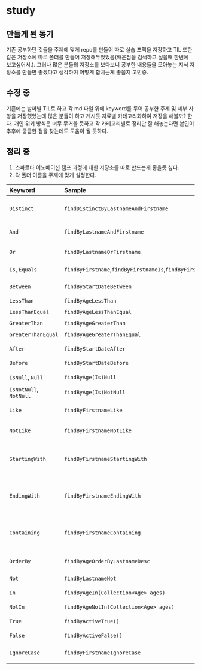 # study

## 만들게 된 동기

기존 공부하던 것들을 주제에 맞게 repo를 만들어 따로 실습 프젝을 저장하고 TIL 또한 같은 저장소에 따로 폴더를 만들어 저장해두었었음(배운점을 검색하고 싶을때 한번에 보고싶어서.). 그러나 많은 분들의 저장소를 보다보니 공부한 내용들을 모아놓는 지식 저장소를 만들면 좋겠다고 생각하여 어떻게 합치는게 좋을지 고민중.

## 수정 중

기존에는 날짜별 TIL로 하고 각 md 파일 위에 keyword를 두어 공부한 주제 및 세부 사항을 저장했었는데 많은 분들이 하고 계시듯 자료별 카테고리화하여 저장을 해볼까? 한다. 개인 위키 방식은 너무 무거울 듯하고 각 카테고리별로 정리만 잘 해놓는다면 본인이 추후에 궁금한 점을 찾는데도 도움이 될 듯하다.

## 정리 중

1. 스파르타 이노베이션 캠프 과정에 대한 저장소를 따로 만드는게 좋을듯 싶다.
2. 각 폴더 이름을 주제에 맞게 설정한다.

| Keyword                | Sample                                                       | JPQL snippet                                                 |
| :--------------------- | :----------------------------------------------------------- | :----------------------------------------------------------- |
| `Distinct`             | `findDistinctByLastnameAndFirstname`                         | `select distinct … where x.lastname = ?1 and x.firstname = ?2` |
| `And`                  | `findByLastnameAndFirstname`                                 | `… where x.lastname = ?1 and x.firstname = ?2`               |
| `Or`                   | `findByLastnameOrFirstname`                                  | `… where x.lastname = ?1 or x.firstname = ?2`                |
| `Is`, `Equals`         | `findByFirstname`,`findByFirstnameIs`,`findByFirstnameEquals` | `… where x.firstname = ?1`                                   |
| `Between`              | `findByStartDateBetween`                                     | `… where x.startDate between ?1 and ?2`                      |
| `LessThan`             | `findByAgeLessThan`                                          | `… where x.age < ?1`                                         |
| `LessThanEqual`        | `findByAgeLessThanEqual`                                     | `… where x.age <= ?1`                                        |
| `GreaterThan`          | `findByAgeGreaterThan`                                       | `… where x.age > ?1`                                         |
| `GreaterThanEqual`     | `findByAgeGreaterThanEqual`                                  | `… where x.age >= ?1`                                        |
| `After`                | `findByStartDateAfter`                                       | `… where x.startDate > ?1`                                   |
| `Before`               | `findByStartDateBefore`                                      | `… where x.startDate < ?1`                                   |
| `IsNull`, `Null`       | `findByAge(Is)Null`                                          | `… where x.age is null`                                      |
| `IsNotNull`, `NotNull` | `findByAge(Is)NotNull`                                       | `… where x.age not null`                                     |
| `Like`                 | `findByFirstnameLike`                                        | `… where x.firstname like ?1`                                |
| `NotLike`              | `findByFirstnameNotLike`                                     | `… where x.firstname not like ?1`                            |
| `StartingWith`         | `findByFirstnameStartingWith`                                | `… where x.firstname like ?1` (parameter bound with appended `%`) |
| `EndingWith`           | `findByFirstnameEndingWith`                                  | `… where x.firstname like ?1` (parameter bound with prepended `%`) |
| `Containing`           | `findByFirstnameContaining`                                  | `… where x.firstname like ?1` (parameter bound wrapped in `%`) |
| `OrderBy`              | `findByAgeOrderByLastnameDesc`                               | `… where x.age = ?1 order by x.lastname desc`                |
| `Not`                  | `findByLastnameNot`                                          | `… where x.lastname <> ?1`                                   |
| `In`                   | `findByAgeIn(Collection<Age> ages)`                          | `… where x.age in ?1`                                        |
| `NotIn`                | `findByAgeNotIn(Collection<Age> ages)`                       | `… where x.age not in ?1`                                    |
| `True`                 | `findByActiveTrue()`                                         | `… where x.active = true`                                    |
| `False`                | `findByActiveFalse()`                                        | `… where x.active = false`                                   |
| `IgnoreCase`           | `findByFirstnameIgnoreCase`                                  | `… where UPPER(x.firstname) = UPPER(?1)`                     |
